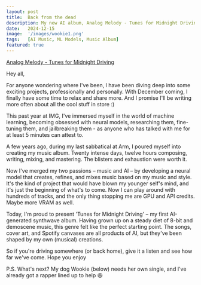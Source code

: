 ```yaml
---
layout: post
title:  Back from the dead
description: My new AI album, Analog Melody - Tunes for Midnight Driving is out!
date:   2024-12-15
image:  '/images/wookie1.png'
tags:   [AI Music, ML Models, Music Album]
featured: true
---
```


[Analog Melody - Tunes for Midnight Driving](https://ditto.fm/tunes-for-midnight-driving)

Hey all,

For anyone wondering where I've been, I have been diving deep into some exciting projects, professionally and personally. With December coming, I finally have some time to relax and share more. And I promise I'll be writing more often about all the cool stuff in store :)

This past year at IMG, I've immersed myself in the world of machine learning, becoming obsessed with neural models, researching them, fine-tuning them, and jailbreaking them - as anyone who has talked with me for at least 5 minutes can attest to.

A few years ago, during my last sabbatical at Arm, I poured myself into creating my music album. Twenty intense days, twelve hours composing, writing, mixing, and mastering. The blisters and exhaustion were worth it.

Now I've merged my two passions – music and AI – by developing a neural model that creates, refines, and mixes music based on my music and style. It's the kind of project that would have blown my younger self's mind, and it's just the beginning of what's to come. Now I can play around with hundreds of tracks, and the only thing stopping me are GPU and API credits. Maybe more VRAM as well.

Today, I'm proud to present 'Tunes for Midnight Driving' – my first AI-generated synthwave album. Having grown up on a steady diet of 8-bit and demoscene music, this genre felt like the perfect starting point. The songs, cover art, and Spotify canvases are all products of AI, but they've been shaped by my own (musical) creations.

So if you're driving somewhere (or back home), give it a listen and see how far we've come. Hope you enjoy

P.S. What's next? My dog Wookie (below) needs her own single, and I've already got a rapper lined up to help 😆
